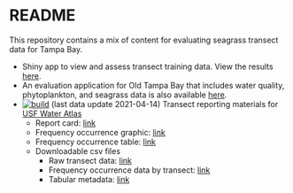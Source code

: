 
# README

This repository contains a mix of content for evaluating seagrass
transect data for Tampa Bay.

  - Shiny app to view and assess transect training data. View the
    results [here](http://shiny.tbep.org/seagrasstransect/).
  - An evaluation application for Old Tampa Bay that includes water
    quality, phytoplankton, and seagrass data is also available
    [here](http://shiny.tbep.org/seagrasstransect/otbseagrass.Rmd).
  - [![build](https://github.com/tbep-tech/seagrasstransect/workflows/build/badge.svg)](https://github.com/tbep-tech/seagrasstransect/actions)
    (last data update 2021-04-14) Transect reporting materials for [USF
    Water
    Atlas](https://dev.tampabay.wateratlas.usf.edu/mockups/tbep-seagrass/)
      - Report card:
        [link](https://raw.githubusercontent.com/tbep-tech/seagrasstransect/master/docs/reportcard.jpg)
      - Frequency occurrence graphic:
        [link](https://raw.githubusercontent.com/tbep-tech/seagrasstransect/master/docs/freqocc.jpg)
      - Frequency occurrence table:
        [link](https://tbep-tech.github.io/seagrasstransect/docs/freqocctab.html)
      - Downloadable csv files
          - Raw transect data:
            [link](https://github.com/tbep-tech/seagrasstransect/raw/master/docs/trantab.csv)
          - Frequency occurrence data by transect:
            [link](https://github.com/tbep-tech/seagrasstransect/raw/master/docs/tranocctab.csv)
          - Tabular metadata:
            [link](https://tbep-tech.github.io/seagrasstransect/docs/metadata.html)
